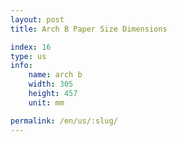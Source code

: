 ```yaml
---
layout: post
title: Arch B Paper Size Dimensions

index: 16
type: us
info:
    name: arch b
    width: 305
    height: 457
    unit: mm

permalink: /en/us/:slug/
---
```



